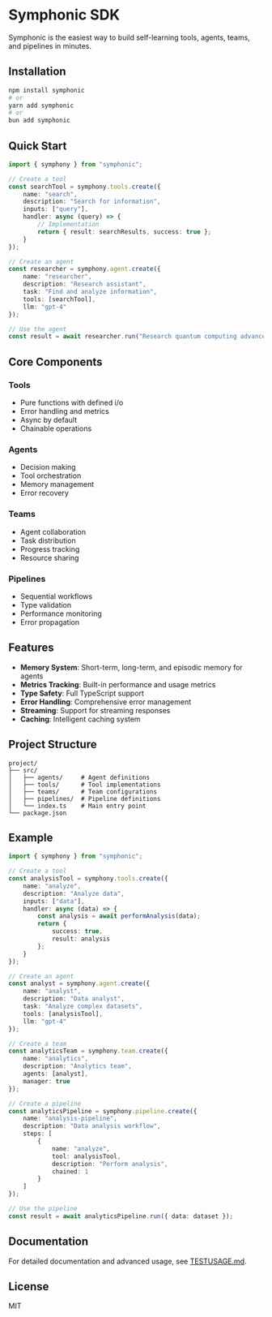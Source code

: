 # Symphonic SDK

Symphonic is the easiest way to build self-learning tools, agents, teams, and pipelines in minutes.


## Installation

```bash
npm install symphonic
# or
yarn add symphonic
# or
bun add symphonic
```

## Quick Start

```typescript
import { symphony } from "symphonic";

// Create a tool
const searchTool = symphony.tools.create({
    name: "search",
    description: "Search for information",
    inputs: ["query"],
    handler: async (query) => {
        // Implementation
        return { result: searchResults, success: true };
    }
});

// Create an agent
const researcher = symphony.agent.create({
    name: "researcher",
    description: "Research assistant",
    task: "Find and analyze information",
    tools: [searchTool],
    llm: "gpt-4"
});

// Use the agent
const result = await researcher.run("Research quantum computing advances in 2024");
```

## Core Components

### Tools
- Pure functions with defined i/o
- Error handling and metrics
- Async by default
- Chainable operations

### Agents
- Decision making
- Tool orchestration
- Memory management
- Error recovery

### Teams
- Agent collaboration
- Task distribution
- Progress tracking
- Resource sharing

### Pipelines
- Sequential workflows
- Type validation
- Performance monitoring
- Error propagation

## Features

- **Memory System**: Short-term, long-term, and episodic memory for agents
- **Metrics Tracking**: Built-in performance and usage metrics
- **Type Safety**: Full TypeScript support
- **Error Handling**: Comprehensive error management
- **Streaming**: Support for streaming responses
- **Caching**: Intelligent caching system

## Project Structure

```
project/
├── src/
│   ├── agents/     # Agent definitions
│   ├── tools/      # Tool implementations
│   ├── teams/      # Team configurations
│   ├── pipelines/  # Pipeline definitions
│   └── index.ts    # Main entry point
└── package.json
```

## Example

```typescript
import { symphony } from "symphonic";

// Create a tool
const analysisTool = symphony.tools.create({
    name: "analyze",
    description: "Analyze data",
    inputs: ["data"],
    handler: async (data) => {
        const analysis = await performAnalysis(data);
        return {
            success: true,
            result: analysis
        };
    }
});

// Create an agent
const analyst = symphony.agent.create({
    name: "analyst",
    description: "Data analyst",
    task: "Analyze complex datasets",
    tools: [analysisTool],
    llm: "gpt-4"
});

// Create a team
const analyticsTeam = symphony.team.create({
    name: "analytics",
    description: "Analytics team",
    agents: [analyst],
    manager: true
});

// Create a pipeline
const analyticsPipeline = symphony.pipeline.create({
    name: "analysis-pipeline",
    description: "Data analysis workflow",
    steps: [
        {
            name: "analyze",
            tool: analysisTool,
            description: "Perform analysis",
            chained: 1
        }
    ]
});

// Use the pipeline
const result = await analyticsPipeline.run({ data: dataset });
```

## Documentation

For detailed documentation and advanced usage, see [TESTUSAGE.md](./TESTUSAGE.md).

## License

MIT 
